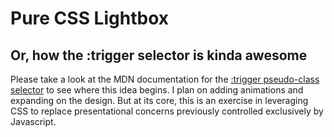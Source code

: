 # Pure CSS Lightbox
## Or, how the :trigger selector is kinda awesome

Please take a look at the MDN documentation for the [:trigger pseudo-class selector](https://developer.mozilla.org/en-US/docs/Web/CSS/:target) to see where this idea begins. I plan on adding animations and expanding on the design. But at its core, this is an exercise in leveraging CSS to replace presentational concerns previously controlled exclusively by Javascript.